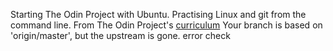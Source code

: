 Starting The Odin Project with Ubuntu. Practising Linux and git from the command line.
From The Odin Project's [curriculum](http://www.theodinproject.com/courses/web-development-101/lessons/html-css)
Your branch is based on 'origin/master', but the upstream is gone. error check